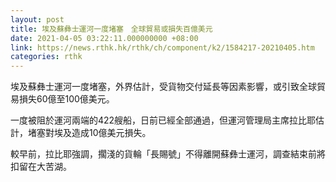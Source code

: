 ```yaml
---
layout: post
title: 埃及蘇彝士運河一度堵塞　全球貿易或損失百億美元
date: 2021-04-05 03:22:11.000000000 +08:00
link: https://news.rthk.hk/rthk/ch/component/k2/1584217-20210405.htm
categories: rthk
---
```


埃及蘇彝士運河一度堵塞，外界估計，受貨物交付延長等因素影響，或引致全球貿易損失60億至100億美元。

一度被阻於運河兩端的422艘船，日前已經全部通過，但運河管理局主席拉比耶估計，堵塞對埃及造成10億美元損失。

較早前，拉比耶強調，擱淺的貨輪「長賜號」不得離開蘇彝士運河，調查結束前將扣留在大苦湖。
